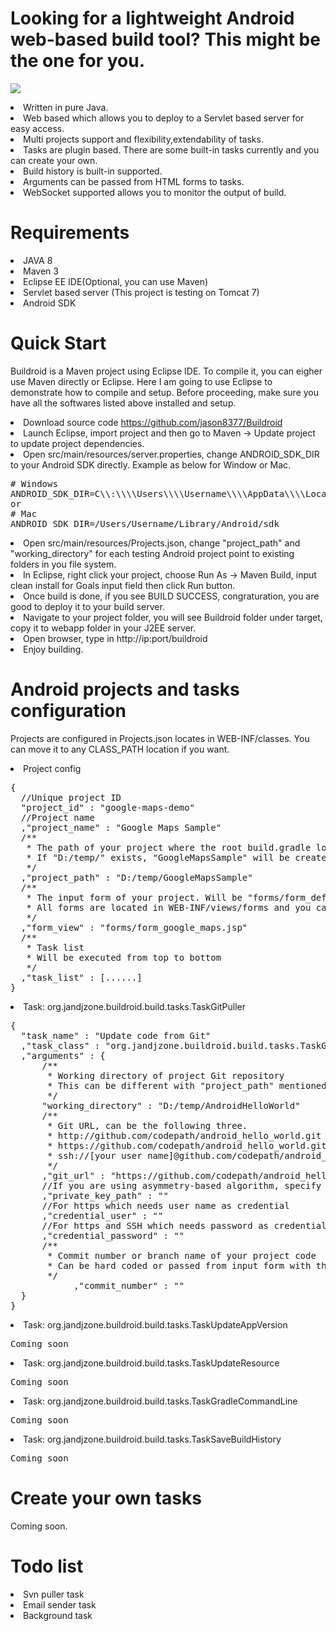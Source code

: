 # Looking for a lightweight Android web-based build tool? This might be the one for you.
<img src="http://www.jandjzone.com/images/screenshot1.png"></img>

<li>Written in pure Java.
<li>Web based which allows you to deploy to a Servlet based server for easy access.
<li>Multi projects support and flexibility,extendability of tasks.
<li>Tasks are plugin based. There are some built-in tasks currently and you can create your own.
<li>Build history is built-in supported.
<li>Arguments can be passed from HTML forms to tasks.
<li>WebSocket supported allows you to monitor the output of build.

# Requirements
<li>JAVA 8
<li>Maven 3
<li>Eclipse EE IDE(Optional, you can use Maven)
<li>Servlet based server (This project is testing on Tomcat 7)
<li>Android SDK

# Quick Start
Buildroid is a Maven project using Eclipse IDE. To compile it, you can eigher use Maven directly or Eclipse. 
Here I am going to use Eclipse to demonstrate how to compile and setup. 
Before proceeding, make sure you have all the softwares listed above installed and setup.

<li>Download source code <a href="https://github.com/jason8377/Buildroid">https://github.com/jason8377/Buildroid</a>
<li>Launch Eclipse, import project and then go to Maven -> Update project to update project dependencies.
<li>Open src/main/resources/server.properties, change ANDROID_SDK_DIR to your Android SDK directly. Example as below for Window or Mac.
<pre>
# Windows
ANDROID_SDK_DIR=C\\:\\\\Users\\\\Username\\\\AppData\\\\Local\\\\Android\\\\Sdk
or
# Mac
ANDROID_SDK_DIR=/Users/Username/Library/Android/sdk
</pre>
<li>Open src/main/resources/Projects.json, change "project_path" and "working_directory" for each testing
Android project point to existing folders in you file system.
<li>In Eclipse, right click your project, choose Run As -> Maven Build, input clean install for Goals input field then click Run button.
<li>Once build is done, if you see BUILD SUCCESS, congraturation, you are good to deploy it to your build server.
<li>Navigate to your project folder, you will see Buildroid folder under target, copy it to webapp folder in your J2EE server.
<li>Open browser, type in http://ip:port/buildroid
<li>Enjoy building.

# Android projects and tasks configuration
Projects are configured in Projects.json locates in WEB-INF/classes. You can move it to any CLASS_PATH location if you want.
<li>Project config
<pre>
{
  //Unique project ID
  "project_id" : "google-maps-demo"
  //Project name
  ,"project_name" : "Google Maps Sample"
  /**
   * The path of your project where the root build.gradle locates.
   * If "D:/temp/" exists, "GoogleMapsSample" will be created automatically the first time if it doesn't exist.
   */
  ,"project_path" : "D:/temp/GoogleMapsSample"
  /**
   * The input form of your project. Will be "forms/form_default.jsp" if it's not specified.
   * All forms are located in WEB-INF/views/forms and you can create your own.
   */
  ,"form_view" : "forms/form_google_maps.jsp"
  /**
   * Task list
   * Will be executed from top to bottom
   */
  ,"task_list" : [......]
}
</pre>
<li>Task: org.jandjzone.buildroid.build.tasks.TaskGitPuller
<pre>
{
  "task_name" : "Update code from Git"
  ,"task_class" : "org.jandjzone.buildroid.build.tasks.TaskGitPuller"
  ,"arguments" : {
      /**
       * Working directory of project Git repository
       * This can be different with "project_path" mentioned above as your repository might cover multi projects
       */
      "working_directory" : "D:/temp/AndroidHelloWorld"
      /**
       * Git URL, can be the following three.
       * http://github.com/codepath/android_hello_world.git or
       * https://github.com/codepath/android_hello_world.git or
       * ssh://[your user name]@github.com/codepath/android_hello_world.git
       */
      ,"git_url" : "https://github.com/codepath/android_hello_world.git"
      //If you are using asymmetry-based algorithm, specify private key path here
      ,"private_key_path" : ""
      //For https which needs user name as credential
      ,"credential_user" : ""
      //For https and SSH which needs password as credential
      ,"credential_password" : ""
      /**
       * Commit number or branch name of your project code
       * Can be hard coded or passed from input form with the argument name wrapped with <>.
       */
			,"commit_number" : "<commit_number>"
  }
}
</pre>
<li>Task: org.jandjzone.buildroid.build.tasks.TaskUpdateAppVersion
<pre>
Coming soon
</pre>
<li>Task: org.jandjzone.buildroid.build.tasks.TaskUpdateResource
<pre>
Coming soon
</pre>
<li>Task: org.jandjzone.buildroid.build.tasks.TaskGradleCommandLine
<pre>
Coming soon
</pre>
<li>Task: org.jandjzone.buildroid.build.tasks.TaskSaveBuildHistory
<pre>
Coming soon
</pre>

# Create your own tasks
Coming soon.

# Todo list
<li>Svn puller task
<li>Email sender task
<li>Background task
